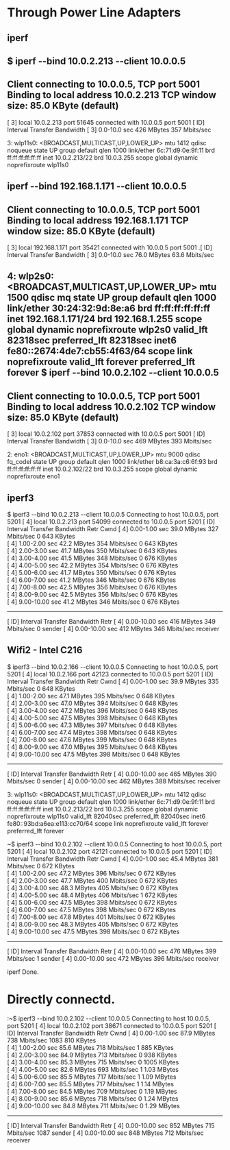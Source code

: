 # Through Power Line Adapters

## iperf

$ iperf --bind 10.0.2.213 --client 10.0.0.5
------------------------------------------------------------
Client connecting to 10.0.0.5, TCP port 5001
Binding to local address 10.0.2.213
TCP window size: 85.0 KByte (default)
------------------------------------------------------------
[  3] local 10.0.2.213 port 51645 connected with 10.0.0.5 port 5001
[ ID] Interval       Transfer     Bandwidth
[  3]  0.0-10.0 sec   426 MBytes   357 Mbits/sec

3: wlp11s0: <BROADCAST,MULTICAST,UP,LOWER_UP> mtu 1412 qdisc noqueue state UP group default qlen 1000
    link/ether 6c:71:d9:0e:9f:11 brd ff:ff:ff:ff:ff:ff
    inet 10.0.2.213/22 brd 10.0.3.255 scope global dynamic noprefixroute wlp11s0

iperf --bind 192.168.1.171 --client 10.0.0.5
------------------------------------------------------------
Client connecting to 10.0.0.5, TCP port 5001
Binding to local address 192.168.1.171
TCP window size: 85.0 KByte (default)
------------------------------------------------------------
[  3] local 192.168.1.171 port 35421 connected with 10.0.0.5 port 5001
.[ ID] Interval       Transfer     Bandwidth
[  3]  0.0-10.0 sec  76.0 MBytes  63.6 Mbits/sec

4: wlp2s0: <BROADCAST,MULTICAST,UP,LOWER_UP> mtu 1500 qdisc mq state UP group default qlen 1000
    link/ether 30:24:32:9d:8e:a6 brd ff:ff:ff:ff:ff:ff
    inet 192.168.1.171/24 brd 192.168.1.255 scope global dynamic noprefixroute wlp2s0
       valid_lft 82318sec preferred_lft 82318sec
    inet6 fe80::2674:4de7:cb55:4f63/64 scope link noprefixroute 
       valid_lft forever preferred_lft forever
$ iperf --bind 10.0.2.102 --client 10.0.0.5
------------------------------------------------------------
Client connecting to 10.0.0.5, TCP port 5001
Binding to local address 10.0.2.102
TCP window size: 85.0 KByte (default)
------------------------------------------------------------
[  3] local 10.0.2.102 port 37853 connected with 10.0.0.5 port 5001
[ ID] Interval       Transfer     Bandwidth
[  3]  0.0-10.0 sec   469 MBytes   393 Mbits/sec

2: eno1: <BROADCAST,MULTICAST,UP,LOWER_UP> mtu 9000 qdisc fq_codel state UP group default qlen 1000
    link/ether b8:ca:3a:c6:6f:93 brd ff:ff:ff:ff:ff:ff
    inet 10.0.2.102/22 brd 10.0.3.255 scope global dynamic noprefixroute eno1

## iperf3

$ iperf3 --bind 10.0.2.213 --client 10.0.0.5
Connecting to host 10.0.0.5, port 5201
[  4] local 10.0.2.213 port 54099 connected to 10.0.0.5 port 5201
[ ID] Interval           Transfer     Bandwidth       Retr  Cwnd
[  4]   0.00-1.00   sec  39.0 MBytes   327 Mbits/sec    0    643 KBytes       
[  4]   1.00-2.00   sec  42.2 MBytes   354 Mbits/sec    0    643 KBytes       
[  4]   2.00-3.00   sec  41.7 MBytes   350 Mbits/sec    0    643 KBytes       
[  4]   3.00-4.00   sec  41.5 MBytes   348 Mbits/sec    0    676 KBytes       
[  4]   4.00-5.00   sec  42.2 MBytes   354 Mbits/sec    0    676 KBytes       
[  4]   5.00-6.00   sec  41.7 MBytes   350 Mbits/sec    0    676 KBytes       
[  4]   6.00-7.00   sec  41.2 MBytes   346 Mbits/sec    0    676 KBytes       
[  4]   7.00-8.00   sec  42.5 MBytes   356 Mbits/sec    0    676 KBytes       
[  4]   8.00-9.00   sec  42.5 MBytes   356 Mbits/sec    0    676 KBytes       
[  4]   9.00-10.00  sec  41.2 MBytes   346 Mbits/sec    0    676 KBytes       
- - - - - - - - - - - - - - - - - - - - - - - - -
[ ID] Interval           Transfer     Bandwidth       Retr
[  4]   0.00-10.00  sec   416 MBytes   349 Mbits/sec    0             sender
[  4]   0.00-10.00  sec   412 MBytes   346 Mbits/sec                  receiver

## Wifi2 - Intel C216

$ iperf3 --bind 10.0.2.166 --client 10.0.0.5
Connecting to host 10.0.0.5, port 5201
[  4] local 10.0.2.166 port 42123 connected to 10.0.0.5 port 5201
[ ID] Interval           Transfer     Bandwidth       Retr  Cwnd
[  4]   0.00-1.00   sec  39.9 MBytes   335 Mbits/sec    0    648 KBytes       
[  4]   1.00-2.00   sec  47.1 MBytes   395 Mbits/sec    0    648 KBytes       
[  4]   2.00-3.00   sec  47.0 MBytes   394 Mbits/sec    0    648 KBytes       
[  4]   3.00-4.00   sec  47.2 MBytes   396 Mbits/sec    0    648 KBytes       
[  4]   4.00-5.00   sec  47.5 MBytes   398 Mbits/sec    0    648 KBytes       
[  4]   5.00-6.00   sec  47.3 MBytes   397 Mbits/sec    0    648 KBytes       
[  4]   6.00-7.00   sec  47.4 MBytes   398 Mbits/sec    0    648 KBytes       
[  4]   7.00-8.00   sec  47.6 MBytes   399 Mbits/sec    0    648 KBytes       
[  4]   8.00-9.00   sec  47.0 MBytes   395 Mbits/sec    0    648 KBytes       
[  4]   9.00-10.00  sec  47.5 MBytes   398 Mbits/sec    0    648 KBytes       
- - - - - - - - - - - - - - - - - - - - - - - - -
[ ID] Interval           Transfer     Bandwidth       Retr
[  4]   0.00-10.00  sec   465 MBytes   390 Mbits/sec    0             sender
[  4]   0.00-10.00  sec   462 MBytes   388 Mbits/sec                  receiver



3: wlp11s0: <BROADCAST,MULTICAST,UP,LOWER_UP> mtu 1412 qdisc noqueue state UP group default qlen 1000
    link/ether 6c:71:d9:0e:9f:11 brd ff:ff:ff:ff:ff:ff
    inet 10.0.2.213/22 brd 10.0.3.255 scope global dynamic noprefixroute wlp11s0
       valid_lft 82040sec preferred_lft 82040sec
    inet6 fe80::93bd:a6ea:e113:cc70/64 scope link noprefixroute 
       valid_lft forever preferred_lft forever

~$ iperf3 --bind 10.0.2.102 --client 10.0.0.5
Connecting to host 10.0.0.5, port 5201
[  4] local 10.0.2.102 port 42121 connected to 10.0.0.5 port 5201
[ ID] Interval           Transfer     Bandwidth       Retr  Cwnd
[  4]   0.00-1.00   sec  45.4 MBytes   381 Mbits/sec    0    672 KBytes       
[  4]   1.00-2.00   sec  47.2 MBytes   396 Mbits/sec    0    672 KBytes       
[  4]   2.00-3.00   sec  47.7 MBytes   400 Mbits/sec    0    672 KBytes       
[  4]   3.00-4.00   sec  48.3 MBytes   405 Mbits/sec    0    672 KBytes       
[  4]   4.00-5.00   sec  48.4 MBytes   406 Mbits/sec    1    672 KBytes       
[  4]   5.00-6.00   sec  47.5 MBytes   398 Mbits/sec    0    672 KBytes       
[  4]   6.00-7.00   sec  47.5 MBytes   398 Mbits/sec    0    672 KBytes       
[  4]   7.00-8.00   sec  47.8 MBytes   401 Mbits/sec    0    672 KBytes       
[  4]   8.00-9.00   sec  48.3 MBytes   405 Mbits/sec    0    672 KBytes       
[  4]   9.00-10.00  sec  47.5 MBytes   398 Mbits/sec    0    672 KBytes       
- - - - - - - - - - - - - - - - - - - - - - - - -
[ ID] Interval           Transfer     Bandwidth       Retr
[  4]   0.00-10.00  sec   476 MBytes   399 Mbits/sec    1             sender
[  4]   0.00-10.00  sec   472 MBytes   396 Mbits/sec                  receiver

iperf Done.

# Directly connectd.

:~$ iperf3 --bind 10.0.2.102 --client 10.0.0.5
Connecting to host 10.0.0.5, port 5201
[  4] local 10.0.2.102 port 38671 connected to 10.0.0.5 port 5201
[ ID] Interval           Transfer     Bandwidth       Retr  Cwnd
[  4]   0.00-1.00   sec  87.9 MBytes   738 Mbits/sec  1083    810 KBytes       
[  4]   1.00-2.00   sec  85.6 MBytes   718 Mbits/sec    1    885 KBytes       
[  4]   2.00-3.00   sec  84.9 MBytes   713 Mbits/sec    0    938 KBytes       
[  4]   3.00-4.00   sec  85.3 MBytes   715 Mbits/sec    0   1005 KBytes       
[  4]   4.00-5.00   sec  82.6 MBytes   693 Mbits/sec    1   1.03 MBytes       
[  4]   5.00-6.00   sec  85.5 MBytes   717 Mbits/sec    1   1.09 MBytes       
[  4]   6.00-7.00   sec  85.5 MBytes   717 Mbits/sec    1   1.14 MBytes       
[  4]   7.00-8.00   sec  84.5 MBytes   709 Mbits/sec    0   1.19 MBytes       
[  4]   8.00-9.00   sec  85.6 MBytes   718 Mbits/sec    0   1.24 MBytes       
[  4]   9.00-10.00  sec  84.8 MBytes   711 Mbits/sec    0   1.29 MBytes       
- - - - - - - - - - - - - - - - - - - - - - - - -
[ ID] Interval           Transfer     Bandwidth       Retr
[  4]   0.00-10.00  sec   852 MBytes   715 Mbits/sec  1087             sender
[  4]   0.00-10.00  sec   848 MBytes   712 Mbits/sec                  receiver


